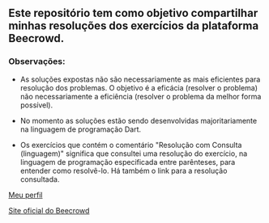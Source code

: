 ## Este repositório tem como objetivo compartilhar minhas resoluções dos exercícios da plataforma Beecrowd.


### Observações:

- As soluções expostas não são necessariamente as mais eficientes para resolução dos problemas. O objetivo é a eficácia (resolver o problema) não necessariamente a eficiência (resolver o problema da melhor forma possível).

- No momento as soluções estão sendo desenvolvidas majoritariamente na linguagem de programação Dart.
  
- Os exercícios que contém o comentário "Resolução com Consulta (linguagem)" significa que consultei uma resolução do exercício, na linguagem de programação especificada entre parênteses, para entender como resolvê-lo. Há também o link para a resolução consultada.
  

[Meu perfil](https://judge.beecrowd.com/pt/profile/450406)

[Site oficial do Beecrowd](https://judge.beecrowd.com/)